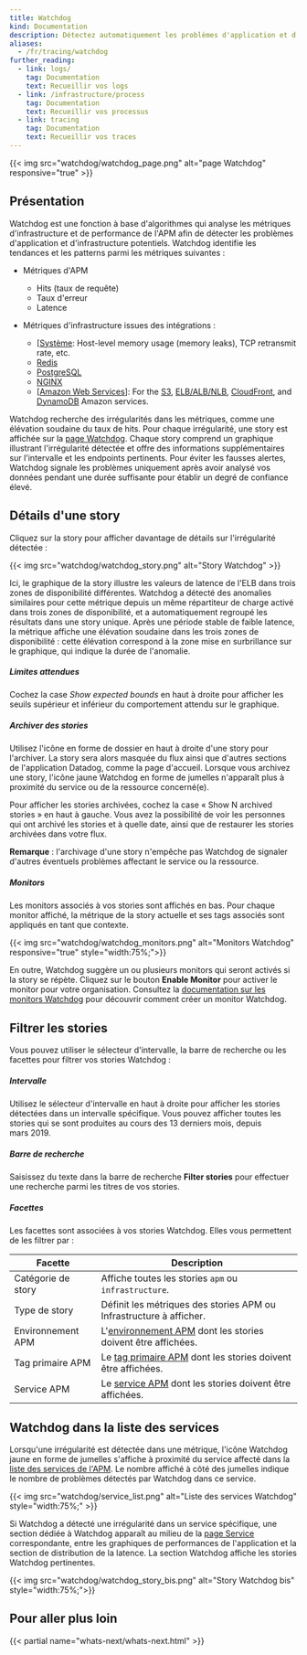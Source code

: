 ```yaml
---
title: Watchdog
kind: Documentation
description: Détectez automatiquement les problèmes d'application et d'infrastructure
aliases:
  - /fr/tracing/watchdog
further_reading:
  - link: logs/
    tag: Documentation
    text: Recueillir vos logs
  - link: /infrastructure/process
    tag: Documentation
    text: Recueillir vos processus
  - link: tracing
    tag: Documentation
    text: Recueillir vos traces
---
```

{{< img src="watchdog/watchdog_page.png" alt="page Watchdog" responsive="true" >}}

## Présentation

Watchdog est une fonction à base d'algorithmes qui analyse les métriques d'infrastructure et de performance de l'APM afin de détecter les problèmes d'application et d'infrastructure potentiels. Watchdog identifie les tendances et les patterns parmi les métriques suivantes :

* Métriques d'APM
  * Hits (taux de requête)
  * Taux d'erreur
  * Latence

* Métriques d'infrastructure issues des intégrations :
  * [[Système][1]: Host-level memory usage (memory leaks), TCP retransmit rate, etc.
  * [Redis][2]
  * [PostgreSQL][3]
  * [NGINX][4]
  * [[Amazon Web Services][5]]: For the [S3][6], [ELB/ALB/NLB][7], [CloudFront][8], and [DynamoDB][9] Amazon services.

Watchdog recherche des irrégularités dans les métriques, comme une élévation soudaine du taux de hits. Pour chaque irrégularité, une story est affichée sur la [page Watchdog][10]. Chaque story comprend un graphique illustrant l'irrégularité détectée et offre des informations supplémentaires sur l'intervalle et les endpoints pertinents. Pour éviter les fausses alertes, Watchdog signale les problèmes uniquement après avoir analysé vos données pendant une durée suffisante pour établir un degré de confiance élevé.

## Détails d'une story

Cliquez sur la story pour afficher davantage de détails sur l'irrégularité détectée :

{{< img src="watchdog/watchdog_story.png" alt="Story Watchdog"  >}}

Ici, le graphique de la story illustre les valeurs de latence de l'ELB dans trois zones de disponibilité différentes. Watchdog a détecté des anomalies similaires pour cette métrique depuis un même répartiteur de charge activé dans trois zones de disponibilité, et a automatiquement regroupé les résultats dans une story unique. Après une période stable de faible latence, la métrique affiche une élévation soudaine dans les trois zones de disponibilité : cette élévation correspond à la zone mise en surbrillance sur le graphique, qui indique la durée de l'anomalie.

##### Limites attendues

Cochez la case *Show expected bounds* en haut à droite pour afficher les seuils supérieur et inférieur du comportement attendu sur le graphique.

##### Archiver des stories

Utilisez l'icône en forme de dossier en haut à droite d'une story pour l'archiver. La story sera alors masquée du flux ainsi que d'autres sections de l'application Datadog, comme la page d'accueil. Lorsque vous archivez une story, l'icône jaune Watchdog en forme de jumelles n'apparaît plus à proximité du service ou de la ressource concerné(e).

Pour afficher les stories archivées, cochez la case « Show N archived stories » en haut à gauche. Vous avez la possibilité de voir les personnes qui ont archivé les stories et à quelle date, ainsi que de restaurer les stories archivées dans votre flux.

**Remarque** : l'archivage d'une story n'empêche pas Watchdog de signaler d'autres éventuels problèmes affectant le service ou la ressource.

##### Monitors

Les monitors associés à vos stories sont affichés en bas. Pour chaque monitor affiché, la métrique de la story actuelle et ses tags associés sont appliqués en tant que contexte.

{{< img src="watchdog/watchdog_monitors.png" alt="Monitors Watchdog" responsive="true" style="width:75%;">}}

En outre, Watchdog suggère un ou plusieurs monitors qui seront activés si la story se répète. Cliquez sur le bouton **Enable Monitor** pour activer le monitor pour votre organisation. Consultez la [documentation sur les monitors Watchdog][11] pour découvrir comment créer un monitor Watchdog.

## Filtrer les stories

Vous pouvez utiliser le sélecteur d'intervalle, la barre de recherche ou les facettes pour filtrer vos stories Watchdog :

##### Intervalle

Utilisez le sélecteur d'intervalle en haut à droite pour afficher les stories détectées dans un intervalle spécifique. Vous pouvez afficher toutes les stories qui se sont produites au cours des 13 derniers mois, depuis mars 2019.

##### Barre de recherche

Saisissez du texte dans la barre de recherche **Filter stories** pour effectuer une recherche parmi les titres de vos stories.

##### Facettes

Les facettes sont associées à vos stories Watchdog. Elles vous permettent de les filtrer par :

| Facette           | Description                                                                        |
|-----------------|------------------------------------------------------------------------------------|
| Catégorie de story  | Affiche toutes les stories `apm` ou `infrastructure`.                                 |
| Type de story      | Définit les métriques des stories APM ou Infrastructure à afficher. |
| Environnement APM | L'[environnement APM][12] dont les stories doivent être affichées.                                 |
| Tag primaire APM | Le [tag primaire APM][13] dont les stories doivent être affichées.                         |
| Service APM     | Le [service APM][14] dont les stories doivent être affichées.                                     |

## Watchdog dans la liste des services

Lorsqu'une irrégularité est détectée dans une métrique, l'icône Watchdog jaune en forme de jumelles s'affiche à proximité du service affecté dans la [liste des services de l'APM][15]. Le nombre affiché à côté des jumelles indique le nombre de problèmes détectés par Watchdog dans ce service.

{{< img src="watchdog/service_list.png" alt="Liste des services Watchdog" style="width:75%;" >}}

Si Watchdog a détecté une irrégularité dans un service spécifique, une section dédiée à Watchdog apparaît au milieu de la [page Service][15] correspondante, entre les graphiques de performances de l'application et la section de distribution de la latence. La section Watchdog affiche les stories Watchdog pertinentes.

{{< img src="watchdog/watchdog_story_bis.png" alt="Story Watchdog bis" style="width:75%;">}}

## Pour aller plus loin

{{< partial name="whats-next/whats-next.html" >}}

[1]: /fr/integrations/system
[2]: /fr/integrations/redis
[3]: /fr/integrations/postgres
[4]: /fr/integrations/nginx
[5]: /fr/integrations/amazon_web_services
[6]: /fr/integrations/amazon_s3
[7]: /fr/integrations/amazon_elb
[8]: /fr/integrations/amazon_cloudfront
[9]: /fr/integrations/amazon_dynamodb
[10]: https://app.datadoghq.com/apm/watchdog
[11]: /fr/monitors/monitor_types/watchdog/
[12]: /fr/tracing/send_traces/#configure-your-environment
[13]: /fr/tracing/setting_primary_tags_to_scope/
[14]: /fr/tracing/visualization/#services
[15]: /fr/tracing/visualization/services_list